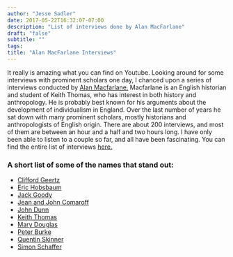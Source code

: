 ```yaml
---
author: "Jesse Sadler"
date: 2017-05-22T16:32:07-07:00
description: "List of interviews done by Alan MacFarlane"
draft: "false"
subtitle: ""
tags:
title: "Alan MacFarlane Interviews"
---
```


It really is amazing what you can find on Youtube. Looking around for some interviews with prominent scholars one day, I chanced upon a series of interviews conducted by [Alan Macfarlane.](http://www.alanmacfarlane.com/) Macfarlane is an English historian and student of Keith Thomas, who has interest in both history and anthropology. He is probably best known for his arguments about the development of individualism in England. Over the last number of years he sat down with many prominent scholars, mostly historians and anthropologists of English origin. There are about 200 interviews, and most of them are between an hour and a half and two hours long. I have only been able to listen to a couple so far, and all have been fascinating. You can find the entire list of interviews [here.](http://www.sms.cam.ac.uk/collection/1092396)

<!--more-->

### A short list of some of the names that stand out:
 * [Clifford Geertz](http://www.sms.cam.ac.uk/media/1092398)
 * [Eric Hobsbaum](http://www.sms.cam.ac.uk/media/1121594)
 * [Jack Goody](http://www.sms.cam.ac.uk/media/1117872)
 * [Jean and John Comaroff](http://www.sms.cam.ac.uk/media/1115539)
 * [John Dunn](http://www.sms.cam.ac.uk/media/1116035)
 * [Keith Thomas](http://www.sms.cam.ac.uk/media/1132829)
 * [Mary Douglas](http://www.sms.cam.ac.uk/media/1115926)
 * [Peter Burke](http://www.sms.cam.ac.uk/media/1114181)
 * [Quentin Skinner](http://www.sms.cam.ac.uk/media/1130434)
 * [Simon Schaffer](http://www.sms.cam.ac.uk/media/1130259)